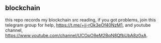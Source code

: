 ## blockchain
this repo records my blockchain src reading, if you got problems, join this telegram group for help, https://t.me/+jj-rOk3eOf40NzM1, and youtube channel, https://www.youtube.com/channel/UCOpO8eM2BqN8QfbUbA8z0xA.